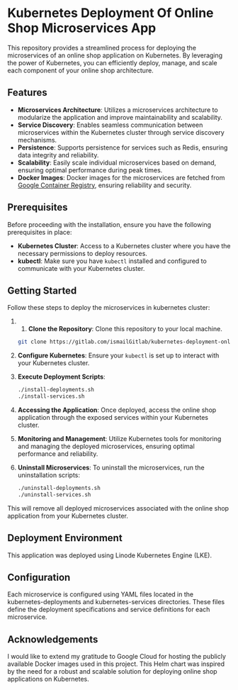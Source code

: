 # Kubernetes Deployment Of Online Shop Microservices App

This repository provides a streamlined process for deploying the microservices of an online shop application on Kubernetes. By leveraging the power of Kubernetes, you can efficiently deploy, manage, and scale each component of your online shop architecture.

## Features

- **Microservices Architecture**: Utilizes a microservices architecture to modularize the application and improve maintainability and scalability.
- **Service Discovery**: Enables seamless communication between microservices within the Kubernetes cluster through service discovery mechanisms.
- **Persistence**: Supports persistence for services such as Redis, ensuring data integrity and reliability.
- **Scalability**: Easily scale individual microservices based on demand, ensuring optimal performance during peak times.
- **Docker Images**: Docker images for the microservices are fetched from [Google Container Registry](https://console.cloud.google.com/gcr/images/google-samples/GLOBAL/microservices-demo), ensuring reliability and security.

## Prerequisites
Before proceeding with the installation, ensure you have the following prerequisites in place:

- **Kubernetes Cluster**: Access to a Kubernetes cluster where you have the necessary permissions to deploy resources.
- **kubectl**: Make sure you have `kubectl` installed and configured to communicate with your Kubernetes cluster.

## Getting Started
Follow these steps to deploy the microservices in kubernetes cluster:

1. 1. **Clone the Repository**: Clone this repository to your local machine.

   ```bash
   git clone https://gitlab.com/ismailGitlab/kubernetes-deployment-online-shop-microservices-app.git
   ```

2. **Configure Kubernetes**: Ensure your `kubectl` is set up to interact with your Kubernetes cluster.

3. **Execute Deployment Scripts**:

    ```bash
    ./install-deployments.sh
    ./install-services.sh
    ```

4. **Accessing the Application**: Once deployed, access the online shop application through the exposed services within your Kubernetes cluster.

5. **Monitoring and Management**: Utilize Kubernetes tools for monitoring and managing the deployed microservices, ensuring optimal performance and reliability.

6. **Uninstall Microservices**: To uninstall the microservices, run the uninstallation scripts:

    ```bash
    ./uninstall-deployments.sh
    ./uninstall-services.sh
    ```

This will remove all deployed microservices associated with the online shop application from your Kubernetes cluster.

## Deployment Environment
This application was deployed using Linode Kubernetes Engine (LKE).

## Configuration
Each microservice is configured using YAML files located in the kubernetes-deployments and kubernetes-services directories. These files define the deployment specifications and service definitions for each microservice.

## Acknowledgements
I would like to extend my gratitude to Google Cloud for hosting the publicly available Docker images used in this project. This Helm chart was inspired by the need for a robust and scalable solution for deploying online shop applications on Kubernetes.